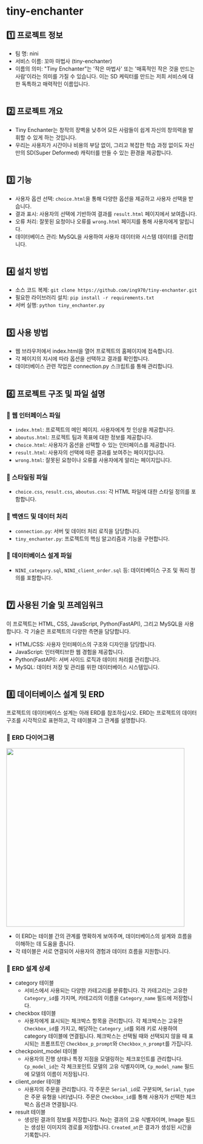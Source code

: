 # tiny-enchanter

## 1️⃣ 프로젝트 정보
- 팀 명: nini
- 서비스 이름: 꼬마 마법사 (tiny-enchanter)
- 이름의 의미: "Tiny Enchanter"는 '작은 마법사' 또는 '매혹적인 작은 것을 만드는 사람'이라는 의미를 가질 수 있습니다. 
             이는 SD 케릭터를 만드는 저희 서비스에 대한 독특하고 매력적인 이름입니다.
<br></br>
## 2️⃣ 프로젝트 개요
- Tiny Enchanter는 창작의 장벽을 낮추어 모든 사람들이 쉽게 자신의 창의력을 발휘할 수 있게 하는 것입니다.
- 우리는 사용자가 시간이나 비용의 부담 없이, 그리고 복잡한 학습 과정 없이도 자신만의 SD(Super Deformed) 캐릭터를 만들 수 있는 환경을 제공합니다.
<br></br>
## 3️⃣ 기능
- 사용자 옵션 선택: `choice.html`을 통해 다양한 옵션을 제공하고 사용자 선택을 받습니다. 
- 결과 표시: 사용자의 선택에 기반하여 결과를 `result.html` 페이지에서 보여줍니다.
- 오류 처리: 잘못된 요청이나 오류를 `wrong.html` 페이지를 통해 사용자에게 알립니다.
- 데이터베이스 관리: MySQL을 사용하여 사용자 데이터와 시스템 데이터를 관리합니다.
<br></br>
## 4️⃣ 설치 방법
- 소스 코드 복제: `git clone https://github.com/ing970/tiny-enchanter.git`
- 필요한 라이브러리 설치: `pip install -r requirements.txt`
- 서버 실행: `python tiny_enchanter.py`
<br></br>
## 5️⃣ 사용 방법
- 웹 브라우저에서 index.html을 열어 프로젝트의 홈페이지에 접속합니다.
- 각 페이지의 지시에 따라 옵션을 선택하고 결과를 확인합니다.
- 데이터베이스 관련 작업은 connection.py 스크립트를 통해 관리합니다.
<br></br>
## 6️⃣ 프로젝트 구조 및 파일 설명
### 📍 웹 인터페이스 파일
- `index.html`: 프로젝트의 메인 페이지. 사용자에게 첫 인상을 제공합니다.
- `aboutus.html`: 프로젝트 팀과 목표에 대한 정보를 제공합니다.
- `choice.html`: 사용자가 옵션을 선택할 수 있는 인터페이스를 제공합니다.
- `result.html`: 사용자의 선택에 따른 결과를 보여주는 페이지입니다.
- `wrong.html`: 잘못된 요청이나 오류를 사용자에게 알리는 페이지입니다.

### 📍 스타일링 파일
- `choice.css`, `result.css`, `aboutus.css`: 각 HTML 파일에 대한 스타일 정의를 포함합니다.

### 📍 백엔드 및 데이터 처리
- `connection.py`: 서버 및 데이터 처리 로직을 담당합니다.
- `tiny_enchanter.py`: 프로젝트의 핵심 알고리즘과 기능을 구현합니다.
  
### 📍 데이터베이스 설계 파일
- `NINI_category.sql`, `NINI_client_order.sql` 등: 데이터베이스 구조 및 쿼리 정의를 포함합니다.
<br></br>
## 7️⃣ 사용된 기술 및 프레임워크
이 프로젝트는 HTML, CSS, JavaScript, Python(FastAPI), 그리고 MySQL을 사용합니다. 각 기술은 프로젝트의 다양한 측면을 담당합니다.

- HTML/CSS: 사용자 인터페이스의 구조와 디자인을 담당합니다.
- JavaScript: 인터랙티브한 웹 경험을 제공합니다.
- Python(FastAPI): 서버 사이드 로직과 데이터 처리를 관리합니다.
- MySQL: 데이터 저장 및 관리를 위한 데이터베이스 시스템입니다.
<br></br>
## 8️⃣ 데이터베이스 설계 및 ERD
프로젝트의 데이터베이스 설계는 아래 ERD를 참조하십시오. ERD는 프로젝트의 데이터 구조를 시각적으로 표현하고, 각 테이블과 그 관계를 설명합니다.

### 📍 ERD 다이어그램

<img src="https://github.com/ing970/tiny-enchanter/assets/120775224/05d6262e-d6c0-4dec-aafa-18dff47751bb" width="470">

- 이 ERD는 테이블 간의 관계를 명확하게 보여주며, 데이터베이스의 설계와 흐름을 이해하는 데 도움을 줍니다.
- 각 테이블은 서로 연결되어 사용자의 경험과 데이터 흐름을 지원합니다.

### 📍 ERD 설계 상세
- category 테이블
  - 서비스에서 사용되는 다양한 카테고리를 분류합니다. 각 카테고리는 고유한 `Category_id`를 가지며, 카테고리의 이름을 `Category_name` 필드에 저장합니다.
- checkbox 테이블
  - 사용자에게 표시되는 체크박스 항목을 관리합니다. 각 체크박스는 고유한 `Checkbox_id`를 가지고, 해당하는 `Category_id`를 외래 키로 사용하여 category 테이블에 연결됩니다. 체크박스는 선택될 때와 선택되지 않을 때 표시되는 프롬프트인 `Checkbox_p_prompt`와 `Checkbox_n_prompt`를 가집니다.
- checkpoint_model 테이블
  - 사용자의 진행 상태나 특정 지점을 모델링하는 체크포인트를 관리합니다. `Cp_model_id`는 각 체크포인트 모델의 고유 식별자이며, `Cp_model_name` 필드에 모델의 이름이 저장됩니다.
- client_order 테이블
  - 사용자의 주문을 관리합니다. 각 주문은 `Serial_id`로 구분되며, `Serial_type`은 주문 유형을 나타냅니다. 주문은 `Checkbox_id`를 통해 사용자가 선택한 체크박스 옵션과 연결됩니다.
- result 테이블
  - 생성된 결과의 정보를 저장합니다. No는 결과의 고유 식별자이며, Image 필드는 생성된 이미지의 경로를 저장합니다. `Created_at`은 결과가 생성된 시간을 기록합니다.
